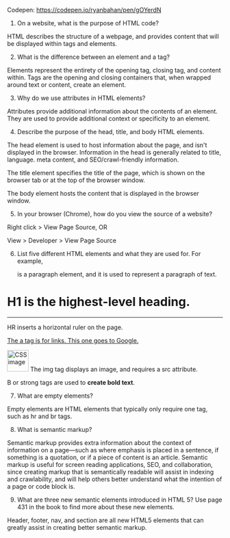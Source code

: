 Codepen: https://codepen.io/ryanbahan/pen/gOYerdN

1. On a website, what is the purpose of HTML code?

HTML describes the structure of a webpage, and provides content that will be displayed within tags and elements.

2. What is the difference between an element and a tag?

Elements represent the entirety of the opening tag, closing tag, and content within. Tags are the opening and closing containers that, when wrapped around text or content, create an element.

3. Why do we use attributes in HTML elements?

Attributes provide additional information about the contents of an element. They are used to provide additional context or specificity to an element.

4. Describe the purpose of the head, title, and body HTML elements.

The head element is used to host information about the page, and isn't displayed in the browser. Information in the head is generally related to title, language. meta content, and SEO/crawl-friendly information.

The title element specifies the title of the page, which is shown on the browser tab or at the top of the browser window.

The body element hosts the content that is displayed in the browser window.


5. In your browser (Chrome), how do you view the source of a website?

Right click > View Page Source, OR

View > Developer > View Page Source

6. List five different HTML elements and what they are used for. For example, <p></p> is a paragraph element, and it is used to represent a paragraph of text.

<h1>H1 is the highest-level heading.</h1>

<hr> HR inserts a horizontal ruler on the page.

<a href="http://google.com/">The a tag is for links. This one goes to Google.</a>

<img src="https://en.wikipedia.org/wiki/File:CSS3_taxonomy_and_status-v2.png" height="50" width="50" alt="CSS image"> The img tag displays an image, and requires a src attribute.

B or strong tags are used to <strong>create bold text</strong>.


7. What are empty elements?

Empty elements are HTML elements that typically only require one tag, such as hr and br tags.

8. What is semantic markup?

Semantic markup provides extra information about the context of information on a page—such as where emphasis is placed in a sentence, if something is a quotation, or if a piece of content is an article. Semantic markup is useful for screen reading applications, SEO, and collaboration, since creating markup that is semantically readable will assist in indexing and crawlability, and will help others better understand what the intention of a page or code block is.

9. What are three new semantic elements introduced in HTML 5? Use page 431 in the book to find more about these new elements.

Header, footer, nav, and section are all new HTML5 elements that can greatly assist in creating better semantic markup.
